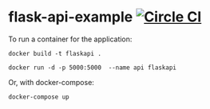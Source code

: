 # flask-api-example [![Circle CI](https://circleci.com/gh/samycici/flask-api-example.svg?style=shield)](https://circleci.com/gh/samycici/flask-api-example)

To run a container for the application:

```docker build -t flaskapi .```

```docker run -d -p 5000:5000  --name api flaskapi```

Or, with docker-compose:

```docker-compose up```
